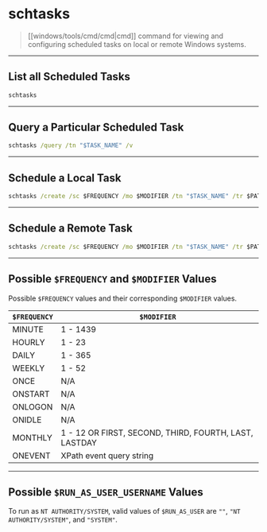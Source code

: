 # schtasks

> [[windows/tools/cmd/cmd|cmd]] command for viewing and configuring scheduled tasks on local or remote Windows systems.

---

## List all Scheduled Tasks

```cmd
schtasks
```

---

## Query a Particular Scheduled Task

```cmd
schtasks /query /tn "$TASK_NAME" /v
```

---

## Schedule a Local Task

```cmd
schtasks /create /sc $FREQUENCY /mo $MODIFIER /tn "$TASK_NAME" /tr $PATH_TO_FILE_TO_RUN [/ru $RUN_AS_USER_USERNAME] [/rp $RUN_AS_USER_PASSWORD]
```

---

## Schedule a Remote Task

```cmd
schtasks /create /sc $FREQUENCY /mo $MODIFIER /tn "$TASK_NAME" /tr $PATH_TO_FILE_TO_RUN [/ru $RUN_AS_USER_USERNAME] [/rp $RUN_AS_USER_PASSWORD] /s $REMOTE_FQDN_OR_IP
```

---

## Possible `$FREQUENCY` and `$MODIFIER` Values

Possible `$FREQUENCY` values and their corresponding `$MODIFIER` values.

| `$FREQUENCY` | `$MODIFIER` |
| --- | --- | 
| MINUTE | 1 - 1439 |
| HOURLY | 1 - 23 |
| DAILY | 1 - 365 |
| WEEKLY | 1 - 52 |
| ONCE | N/A |
| ONSTART | N/A |
| ONLOGON | N/A |
| ONIDLE | N/A |
| MONTHLY | 1 - 12 OR FIRST, SECOND, THIRD, FOURTH, LAST, LASTDAY |
| ONEVENT | XPath event query string |

---

## Possible `$RUN_AS_USER_USERNAME` Values

To run as `NT AUTHORITY/SYSTEM`, valid values of `$RUN_AS_USER` are `""`, `"NT AUTHORITY/SYSTEM"`, and `"SYSTEM"`.
